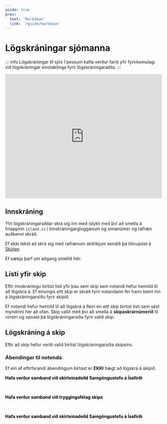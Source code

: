 ```yaml
---
aside: true
prev:
  text: 'Markdown'
  link: '/guide/markdown'
---    
```




# Lögskráningar sjómanna

::: info Lögskráningar til sjós
Í þessum kafla verður farið yfir fyrirkomulagi við lögskráningar einstaklinga fyrir lögskráningaraðila.
:::

<iframe width="100%" height="400" src="https://www.youtube.com/embed/rpryUT-Ijlg" title="YouTube video player" frameborder="0" allow="accelerometer; autoplay; clipboard-write; encrypted-media; gyroscope; picture-in-picture; web-share" allowfullscreen="allowfullscreen"
        mozallowfullscreen="mozallowfullscreen" 
        msallowfullscreen="msallowfullscreen" 
        oallowfullscreen="oallowfullscreen" 
        webkitallowfullscreen="webkitallowfullscreen"></iframe>

## Innskráning

Ytri lögskráningaraðilar skrá sig inn með íslykli með því að smella á hnappinn `island.is` í innskráningarglugganum og símanúmer og rafræn auðkenni skráð. 

Ef ekki tekst að skrá sig með rafrænum skilríkjum sendið þá tölvupóst á [Skútan](mailto:skutan@samgongustofa.is)

Ef sækja þarf um aðgang smellið hér: 



## Listi yfir skip

Eftir innskráningu birtist listi yfir þau sem skip sem notandi hefur heimild til að lögskrá á. Ef einungis eitt skip er skráð fyrir notandann fer hann beint inn á lögskráningarsíðu fyrir skipið.

<!-- <figure>
  <img src='/images/log/log-skipalisti.png'>
  <figcaption>Skip sem lögskráningaraðili hefur leyfi til þess að lögskrá á</figcaption>
</figure> -->

Ef notandi hefur heimild til að lögskrá á fleiri en eitt skip birtist listi sem sést myndinni hér að ofan. Skip valið með því að smella á **skipaskrárnúmerið** til vinstri og opnast þá lögskráningarsíða fyrir valið skip.



## Lögskráning á skip

Eftir að skip hefur verið valið birtist lögskráningarsíða skipsins.

<!-- <figure>
  <img src='/images/log/log-logskra.png'>
  <figcaption>Lögskráningarsíða skips.</figcaption>
</figure>
 -->

### Ábendingar til notenda

Ef ein af eftirfarandi ábendingum birtast er **EKKI** hægt að lögskrá á skipið. 

<Badge text="Haffæriskírteini ógilt" style="background: #ffc107 !important; color: black;"/>

**Hafa verður samband við skírteinadeild Samgöngustofu á Ísafirði**

<br/>
<Badge text="Vantar áhafnatryggingu" style="background: #ffc107 !important; color: black;"/>

**Hafa verður samband við tryggingafélag skips**

<br/>
<Badge text="Farþegaleyfi ógilt" style="background: #ffc107 !important; color: black;"/>

**Hafa verður samband við skírteinadeild Samgöngustofu á Ísafirði**




    